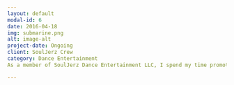```yaml
---
layout: default
modal-id: 6
date: 2016-04-18
img: submarine.png
alt: image-alt
project-date: Ongoing
client: SoulJerz Crew
category: Dance Entertainment
As a member of SoulJerz Dance Entertainment LLC, I spend my time promoting the crew's message with my talents.  From performing alongside my fellow crew mates, to teaching dance to the local community, to organizing events for said community.  

---
```

